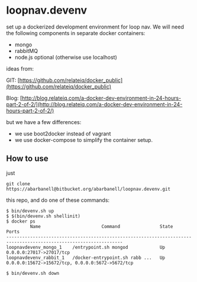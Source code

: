 # loopnav.devenv

set up a dockerized development environment for loop nav. We will need the following components in separate docker containers: 

- mongo
- rabbitMQ
- node.js optional (otherwise use localhost) 

ideas from:

GIT: [https://github.com/relateiq/docker_public](https://github.com/relateiq/docker_public)

Blog: [http://blog.relateiq.com/a-docker-dev-environment-in-24-hours-part-2-of-2/](http://blog.relateiq.com/a-docker-dev-environment-in-24-hours-part-2-of-2/)

but we have a few differences: 
- we use boot2docker instead of vagrant
- we use docker-compose to simplify the container setup.

## How to use

just 
```
git clone https://abarbanell@bitbucket.org/abarbanell/loopnav.devenv.git
```
this repo, and do one of these commands: 

```
$ bin/devenv.sh up
$ $(bin/devenv.sh shellinit)
$ docker ps
         Name                       Command               State                        Ports                       
------------------------------------------------------------------------------------------------------------------
loopnavdevenv_mongo_1    /entrypoint.sh mongod            Up      0.0.0.0:27017->27017/tcp                         
loopnavdevenv_rabbit_1   /docker-entrypoint.sh rabb ...   Up      0.0.0.0:15672->15672/tcp, 0.0.0.0:5672->5672/tcp 

$ bin/devenv.sh down


```



